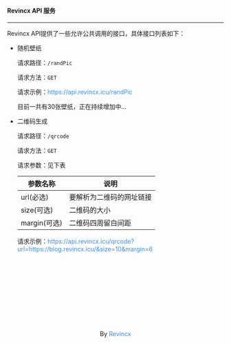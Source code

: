 #### Revincx API 服务

------

Revincx API提供了一些允许公共调用的接口，具体接口列表如下：

- 随机壁纸

  请求路径：`/randPic`

  请求方法：`GET`

  请求示例：https://api.revincx.icu/randPic

  目前一共有30张壁纸，正在持续增加中...

* 二维码生成

  请求路径：`/qrcode`

  请求方法：`GET`

  请求参数：见下表

  | 参数名称     | 说明                     |
  | ------------ | ------------------------ |
  | url(必选)    | 要解析为二维码的网址链接 |
  | size(可选)   | 二维码的大小             |
  | margin(可选) | 二维码四周留白间距       |

  请求示例：https://api.revincx.icu/qrcode?url=https://blog.revincx.icu/&size=10&margin=6

<style>
    a {
        color: rgb(59, 141, 237);
        text-decoration: none
    }
    a:hover {
        text-decoration: underline;
    }
    footer{
        margin-top: 180px;
        text-align: center;
    }
</style>

<footer>By <a href="https://blog.revincx.icu/">Revincx</a></footer>

